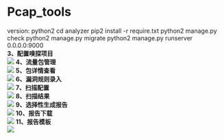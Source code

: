 # Pcap_tools
version: python2
cd analyzer
pip2 install -r require.txt
python2 manage.py check
python2 manage.py migrate
python2 manage.py runserver 0.0.0.0:9000
<br>
<B>3、配置嗅探项目</B><br>
 ![](https://github.com/pythonran/rybsup/blob/master/sniffer.jpg)
<B>4、流量包管理</B><br>
 ![](https://github.com/pythonran/rybsup/blob/master/upload.png)
<B>5、包详情查看</B><br>
 ![](https://github.com/pythonran/rybsup/blob/master/detail.png)
<B>6、漏洞规则录入</B><br>
 ![](https://github.com/pythonran/rybsup/blob/master/bugs.png)
<B>7、扫描配置</B><br>
 ![](https://github.com/pythonran/rybsup/blob/master/scanprofile.png)
<B>8、扫描结果</B><br>
 ![](https://github.com/pythonran/rybsup/blob/master/scandetail.png)
<B>9、选择性生成报告</B><br>
 ![](https://github.com/pythonran/rybsup/blob/master/repoter.png)
<B>10、报告下载</B><br>
 ![](https://github.com/pythonran/rybsup/blob/master/repoters.png)
<B>11、报告模板</B><br>
 ![](https://github.com/pythonran/rybsup/blob/master/final.png)
